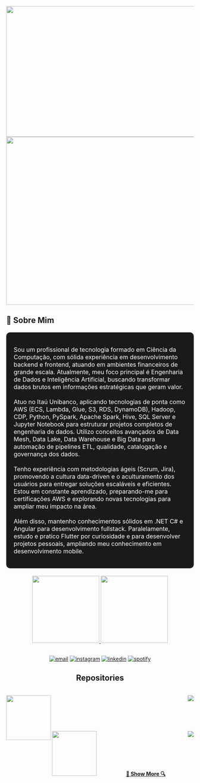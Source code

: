 <div class="container">
  <div>
    <img height="350px" width="1000px" src="./images/bem_vindo.gif"/>
    <img height="450px" width="1000px" src="./images/anderson.gif"/>
  </div>

  ## 🚀 Sobre Mim
  
  <div align="center" style="background-color: #1A1A1A; padding: 20px; border-radius: 10px; margin: 20px 0;">
    <p align="left" style="color: #FFFFFF; font-size: 16px;">
      Sou um profissional de tecnologia formado em Ciência da Computação, com sólida experiência em desenvolvimento backend e frontend, atuando em ambientes financeiros de grande escala. Atualmente, meu foco principal é Engenharia de Dados e Inteligência Artificial, buscando transformar dados brutos em informações estratégicas que geram valor.
      <br><br>
      Atuo no Itaú Unibanco, aplicando tecnologias de ponta como AWS (ECS, Lambda, Glue, S3, RDS, DynamoDB), Hadoop, CDP, Python, PySpark, Apache Spark, Hive, SQL Server e Jupyter Notebook para estruturar projetos completos de engenharia de dados. Utilizo conceitos avançados de Data Mesh, Data Lake, Data Warehouse e Big Data para automação de pipelines ETL, qualidade, catalogação e governança dos dados.
      <br><br>
      Tenho experiência com metodologias ágeis (Scrum, Jira), promovendo a cultura data-driven e o aculturamento dos usuários para entregar soluções escaláveis e eficientes. Estou em constante aprendizado, preparando-me para certificações AWS e explorando novas tecnologias para ampliar meu impacto na área.
      <br><br>
      Além disso, mantenho conhecimentos sólidos em .NET C# e Angular para desenvolvimento fullstack. Paralelamente, estudo e pratico Flutter por curiosidade e para desenvolver projetos pessoais, ampliando meu conhecimento em desenvolvimento mobile.
    </p>
  </div>

  <div align="center">
    <a href="https://github.com/andersonllopes">
    <img height="180em" src="https://github-readme-stats.vercel.app/api?username=andersonllopes&show_icons=true&title_color=d41313&icon_color=d41313&text_color=ffff&bg_color=0,000000,000000&include_all_commits=true&count_private=true"/>
    <img height="180em" src="https://github-readme-stats.vercel.app/api/top-langs/?username=andersonllopes&layout=compact&langs_count=7&title_color=d41313&icon_color=d41313&text_color=ffff&bg_color=0,000000,000000"/>
  </div>
  
  <br>
  
  <p align="center">
    <a href="mailto:anderson2009@gmail.com" target="_blank"><img src="https://img.icons8.com/color/96/000000/gmail.png" alt="email"/></a>
    <a href="https://www.instagram.com/andersonllopes_" target="_blank"><img src="https://img.icons8.com/color/96/000000/instagram-new.png" alt="instagram"/></a>
    <a href="https://www.linkedin.com/in/anderson-lopes-b4b83713a/" target="_blank"><img src="https://img.icons8.com/color/96/000000/linkedin.png" alt="linkedin"/></a>
    <a href="https://open.spotify.com/user/22e6xkeh4iobxrq5mnoedzqyq" target="_blank"><img src="https://img.icons8.com/color/96/000000/spotify--v1.png" alt="spotify"/></a>
  </p>

  <h2 align="center">Repositories</h2>
  <br>
  
  <div align="center">
   <a align="right" href="https://github.com/andersonllopes/CRUD-Angular-Project-Full" title="CRUD-Angular-Project-Full"><img align="left" height="120em" src="https://github-readme-stats.vercel.app/api/pin/?username=andersonllopes&repo=CRUD-Angular-Project-Full&title_color=d41313&icon_color=d41313&text_color=ffff&bg_color=0,000000,000000">
   <a align="left" href="https://github.com/andersonllopes/Hamburgueria2.0" title="Hamburgueria2.0"><img align="right" src="https://github-readme-stats.vercel.app/api/pin/?username=andersonllopes&repo=Hamburgueria2.0&title_color=d41313&icon_color=d41313&text_color=ffff&bg_color=0,000000,000000"></a>
  </div>
  
  <br><br><br><br>
  
  <div align="center">
   <a align="right" href="https://github.com/andersonllopes/CRUD-Angular-Project-Full" title="CRUD-Angular-Project-Full"><img align="left" height="120em" src="https://github-readme-stats.vercel.app/api/pin/?username=andersonllopes&repo=CRUD-Angular-Project-Full&title_color=d41313&icon_color=d41313&text_color=ffff&bg_color=0,000000,000000">
   <a align="left" href="https://github.com/andersonllopes/Hamburgueria2.0" title="Hamburgueria2.0"><img align="right" src="https://github-readme-stats.vercel.app/api/pin/?username=andersonllopes&repo=Hamburgueria2.0&title_color=d41313&icon_color=d41313&text_color=ffff&bg_color=0,000000,000000"></a>
  </div>
    
  <br><br><br><br><br>
  
  <h4 align="center">
    <a href="https://github.com/andersonllopes?tab=repositories" title="Show Repositories">🔎 Show More 🔍</a>
  </h4>

